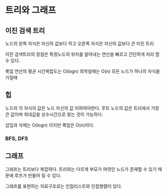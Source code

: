 # 트리와 그래프

## 이진 검색 트리

노드의 왼쪽 자식은 자신의 값보다 작고 오른쪽 자식은 자신의 값보다 큰 이진 트리

이진 검색트리의 장점은 특정노드의 위치를 알아내는 연산을 빠르고 간단하게 처리 할 수 있다.

룩업 연산의 평균 시간복잡도는 O(logn) 최악일때는 O(n) 모든 노드가 하나의 자식을 가질때

## 힙

노드의  각 자식의 값은 노드 자신의 값 이하여야한다. 루트 노드의 값은 트리에서 가장 큰 값이며 최대값을 상수시간으로 찾는 것이 가능하다.

삽입과 삭제는 O(logn) 이지만 룩업은 O(n)이다.

### BFS, DFS

## 그래프

그래프는 트리보다 복잡하다. 트리와는 다르게 부모가 여럿인 노드가 존재할 수 있기 때문에 루프가 만들어 질 수 있다.

그래프를 표현하는 자료구조로는 인접리스트와 인접행렬이 있다.



